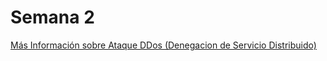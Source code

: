 # Semana 2
[Más Información sobre Ataque DDos (Denegacion de Servicio Distribuido)](https://www.cloudflare.com/es-es/learning/ddos/what-is-a-ddos-attack/) 
